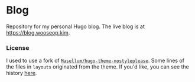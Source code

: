 # Blog

Repository for my personal Hugo blog. The live blog is at <https://blog.wooseop.kim>.

### License

I used to use a fork of [`Masellum/hugo-theme-nostyleplease`](https://github.com/Masellum/hugo-theme-nostyleplease). Some lines of the files in `layouts` originated from the theme. If you'd like, you can see the history [here](https://github.com/wooseopkim/hugo-theme-nostyleplease).
